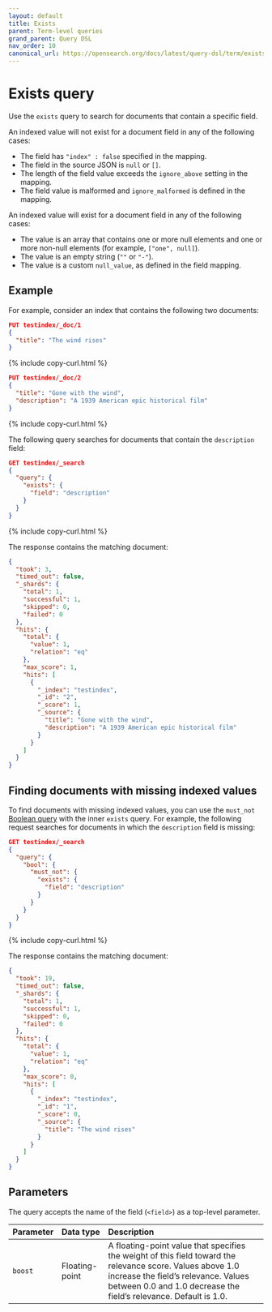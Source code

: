 ```yaml
---
layout: default
title: Exists
parent: Term-level queries
grand_parent: Query DSL
nav_order: 10
canonical_url: https://opensearch.org/docs/latest/query-dsl/term/exists/
---
```


# Exists query

Use the `exists` query to search for documents that contain a specific field.

An indexed value will not exist for a document field in any of the following cases:

- The field has `"index" : false` specified in the mapping.
- The field in the source JSON is `null` or `[]`.
- The length of the field value exceeds the `ignore_above` setting in the mapping.
- The field value is malformed and `ignore_malformed` is defined in the mapping.

An indexed value will exist for a document field in any of the following cases:

- The value is an array that contains one or more null elements and one or more non-null elements (for example, `["one", null]`).
- The value is an empty string (`""` or `"-"`).
- The value is a custom `null_value`, as defined in the field mapping.


## Example

For example, consider an index that contains the following two documents:

```json
PUT testindex/_doc/1
{
  "title": "The wind rises"
}
```
{% include copy-curl.html %}

```json
PUT testindex/_doc/2
{
  "title": "Gone with the wind",
  "description": "A 1939 American epic historical film"
}
```
{% include copy-curl.html %}

The following query searches for documents that contain the `description` field:

```json
GET testindex/_search
{
  "query": {
    "exists": {
      "field": "description"
    }
  }
}
```
{% include copy-curl.html %}

The response contains the matching document:

```json
{
  "took": 3,
  "timed_out": false,
  "_shards": {
    "total": 1,
    "successful": 1,
    "skipped": 0,
    "failed": 0
  },
  "hits": {
    "total": {
      "value": 1,
      "relation": "eq"
    },
    "max_score": 1,
    "hits": [
      {
        "_index": "testindex",
        "_id": "2",
        "_score": 1,
        "_source": {
          "title": "Gone with the wind",
          "description": "A 1939 American epic historical film"
        }
      }
    ]
  }
}
```

## Finding documents with missing indexed values

To find documents with missing indexed values, you can use the `must_not` [Boolean query]({{site.url}}{{site.baseurl}}/query-dsl/compound/bool/) with the inner `exists` query. For example, the following request searches for documents in which the `description` field is missing:

```json
GET testindex/_search
{
  "query": {
    "bool": {
      "must_not": {
        "exists": {
          "field": "description"
        }
      }
    }
  }
}
```
{% include copy-curl.html %}

The response contains the matching document:

```json
{
  "took": 19,
  "timed_out": false,
  "_shards": {
    "total": 1,
    "successful": 1,
    "skipped": 0,
    "failed": 0
  },
  "hits": {
    "total": {
      "value": 1,
      "relation": "eq"
    },
    "max_score": 0,
    "hits": [
      {
        "_index": "testindex",
        "_id": "1",
        "_score": 0,
        "_source": {
          "title": "The wind rises"
        }
      }
    ]
  }
}
```

## Parameters

The query accepts the name of the field (`<field>`) as a top-level parameter.

Parameter | Data type | Description
:--- | :--- | :---
`boost` | Floating-point | A floating-point value that specifies the weight of this field toward the relevance score. Values above 1.0 increase the field’s relevance. Values between 0.0 and 1.0 decrease the field’s relevance. Default is 1.0.
